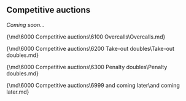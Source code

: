 ## <a name="Competitive_auctions"> Competitive auctions

_Coming soon..._

{\md\6000 Competitive auctions\6100 Overcalls\Overcalls.md}

{\md\6000 Competitive auctions\6200 Take-out doubles\Take-out doubles.md}

{\md\6000 Competitive auctions\6300 Penalty doubles\Penalty doubles.md}

{\md\6000 Competitive auctions\6999 and coming later\and coming later.md}
